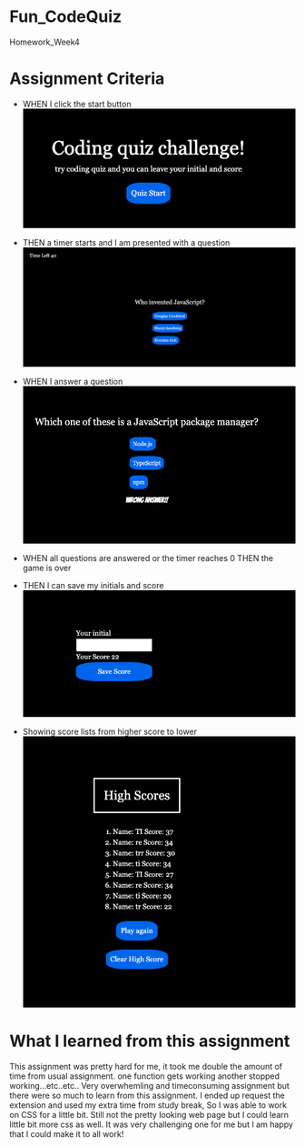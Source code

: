 # Fun_CodeQuiz
Homework_Week4

# Assignment Criteria
 * WHEN I click the start button
  ![Start Button](./screenshot/startBtn.png)

 * THEN a timer starts and I am presented with a question
  ![Timer and Present the quiz](./screenshot/timerandquiz.png)

 * WHEN I answer a question
  ![Answer the quiz and telling correct or incorrect](./screenshot/incorrectanswer.png)

 * WHEN all questions are answered or the timer reaches 0
 THEN the game is over
 * THEN I can save my initials and score
  ![Showing the score and save your initial](./screenshot/saveInitial.png)
 

 * Showing score lists from higher score to lower 
  ![Highscore List](./screenshot/scorelist.png)

# What I learned from this assignment

 This assignment was pretty hard for me, it took me double the amount of time from usual assignment.
 one function gets working another stopped working...etc..etc..
 Very overwhemling and timeconsuming assignment but there were so much to learn from this assignment.
 I ended up request the extension and used my extra time from study break, So I was able to work on CSS for a little bit. Still not the pretty looking web page but I could learn little bit more css as well. 
 It was very challenging one for me but I am happy that I could make it to all work!


